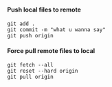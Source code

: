 #### Push local files to remote

```
git add .
git commit -m "what u wanna say"
git push origin
```

#### Force pull remote files to local

```
git fetch --all
git reset --hard origin
git pull origin
```
